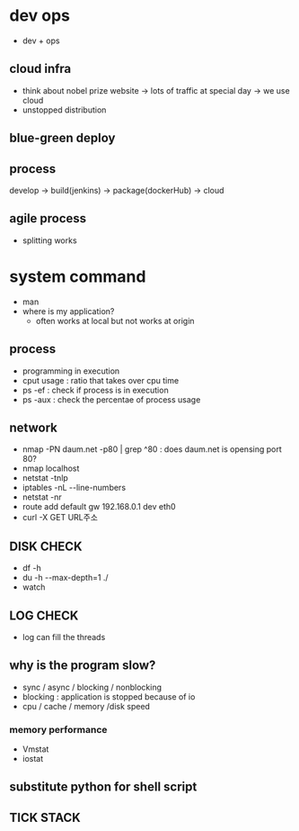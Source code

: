 # dev ops
- dev + ops

## cloud infra
- think about nobel prize website -> lots of traffic at special day -> we use cloud
- unstopped distribution

## blue-green deploy

## process
develop -> build(jenkins) -> package(dockerHub) -> cloud

## agile process
- splitting works



# system command
- man
- where is my application?
  - often works at local but not works at origin
## process
- programming in execution
- cput usage : ratio that takes over cpu time
- ps -ef : check if process is in execution
- ps -aux : check the percentae of process usage

## network
- nmap -PN daum.net -p80 | grep ^80 : does daum.net is opensing port 80?
- nmap localhost
- netstat -tnlp 
- iptables -nL --line-numbers
- netstat -nr
- route add default gw 192.168.0.1 dev eth0
- curl -X GET URL주소

## DISK CHECK
- df -h
- du -h --max-depth=1 ./
- watch

## LOG CHECK
- log can fill the threads

## why is the program slow?
- sync / async / blocking / nonblocking
- blocking : application is stopped because of io
- cpu / cache / memory /disk speed

### memory performance
- Vmstat
- iostat

## substitute python for shell script

## TICK STACK





